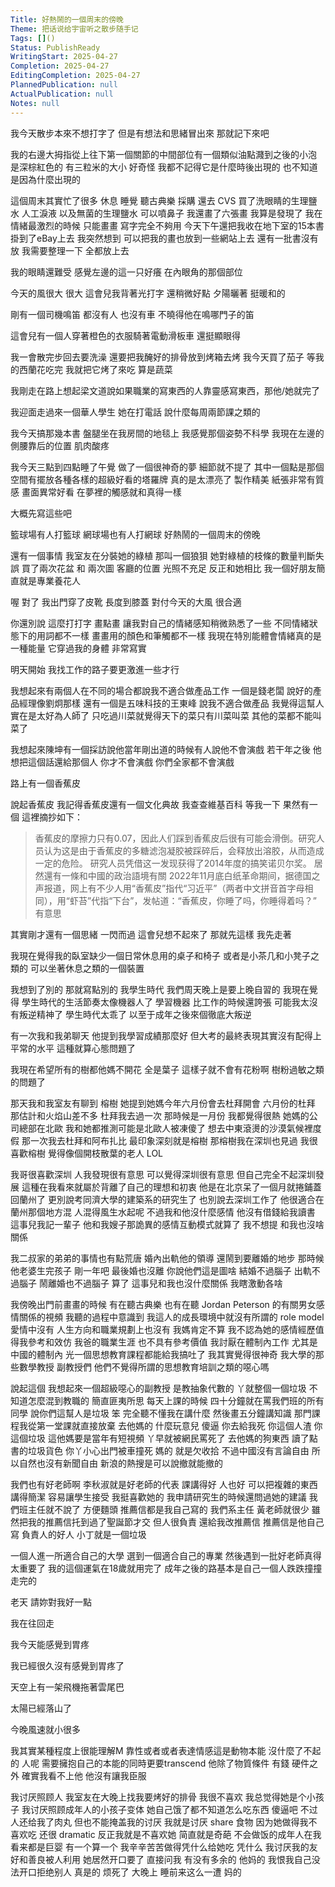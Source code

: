 ```yaml
---
Title: 好熱鬧的一個周末的傍晚
Theme: 把话说给宇宙听之散步随手记
Tags: []()
Status: PublishReady
WritingStart: 2025-04-27
Completion: 2025-04-27
EditingCompletion: 2025-04-27
PlannedPublication: null
ActualPublication: null
Notes: null
---
```


我今天散步本來不想打字了
但是有想法和思緒冒出來 那就記下來吧

我的右邊大拇指從上往下第一個關節的中間部位有一個類似油點濺到之後的小泡 是深棕紅色的 有三粒米的大小 好奇怪 我都不記得它是什麼時後出現的 也不知道是因為什麼出現的

這個周末其實忙了很多 休息 睡覺 聽古典樂 採購 還去 CVS 買了洗眼睛的生理鹽水 人工淚液 以及無菌的生理鹽水 可以噴鼻子 
我還畫了六張畫 
我算是發現了 我在情緒最激烈的時候 只能畫畫 寫字完全不夠用 
今天下午還把我收在地下室的15本書掛到了eBay上去 
我突然想到 可以把我的畫也放到一些網站上去 
還有一批書沒有放 我需要整理一下 全都放上去

我的眼睛還難受 感覺左邊的這一只好癢 在內眼角的那個部位

今天的風很大 很大 
這會兒我背著光打字 還稍微好點 夕陽曬著 挺暖和的

剛有一個司機鳴笛 都沒有人 也沒有車 不曉得他在鳴哪門子的笛

這會兒有一個人穿著橙色的衣服騎著電動滑板車 還挺顯眼得 

我一會散完步回去要洗澡 還要把我醃好的排骨放到烤箱去烤 我今天買了茄子 等我的西蘭花吃完 我就把它烤了來吃 算是蔬菜 

我剛走在路上想起梁文道說如果職業的寫東西的人靠靈感寫東西，那他/她就完了

我迎面走過來一個華人學生 她在打電話 說什麼每周兩節課之類的 

我今天搞那幾本書 盤腿坐在我房間的地毯上 我感覺那個姿勢不科學 我現在左邊的側腰靠后的位置 肌肉酸疼

我今天三點到四點睡了午覺 做了一個很神奇的夢 細節就不提了 其中一個點是那個空間有擺放各種各樣的超級好看的塔羅牌 真的是太漂亮了 製作精美 紙張非常有質感 畫面異常好看 在夢裡的觸感就和真得一樣

大概先寫這些吧

籃球場有人打籃球 網球場也有人打網球 好熱鬧的一個周末的傍晚

還有一個事情 我室友在分裝她的綠植 那叫一個狼狽 她對綠植的枝條的數量判斷失誤 買了兩次花盆 和 兩次圖 客廳的位置 光照不充足 反正和她相比 我一個好朋友簡直就是專業養花人 

喔 對了 我出門穿了皮靴 長度到膝蓋 對付今天的大風 很合適

你還別說 這麼打打字 畫點畫 讓我對自己的情緒感知稍微熟悉了一些 不同情緒狀態下的用詞都不一樣 畫畫用的顏色和筆觸都不一樣 我現在特別能體會情緒真的是一種能量 它穿過我的身體 非常寫實

明天開始 我找工作的路子要更激進一些才行 

我想起來有兩個人在不同的場合都說我不適合做產品工作 一個是錢老闆 說好的產品經理像劉炯那樣 還有一個是五味科技的王東峰 說我不適合做產品 我覺得這幫人實在是太好為人師了 只吃過川菜就覺得天下的菜只有川菜叫菜 其他的菜都不能叫菜了

我想起來陳坤有一個採訪說他當年剛出道的時候有人說他不會演戲 若干年之後 他想把這個話還給那個人 你才不會演戲 你們全家都不會演戲 

路上有一個香蕉皮 

說起香蕉皮 我記得香蕉皮還有一個文化典故 我查查維基百科 等我一下
果然有一個 這裡摘抄如下：
> 香蕉皮的摩擦力只有0.07，因此人们踩到香蕉皮后很有可能会滑倒。研究人员认为这是由于香蕉皮的多糖滤泡凝胶被踩碎后，会释放出溶胶，从而造成一定的危险。 研究人员凭借这一发现获得了2014年度的搞笑诺贝尔奖。
居然還有一條和中國的政治語境有關
> 2022年11月底白纸革命期间，据德国之声报道，网上有不少人用“香蕉皮”指代“习近平”（两者中文拼音首字母相同），用“虾苔”代指“下台”，发帖道：“香蕉皮，你睡了吗，你睡得着吗？”
有意思

其實剛才還有一個思緒 一閃而過 這會兒想不起來了 那就先這樣 我先走著

我現在覺得我的臥室缺少一個日常休息用的桌子和椅子 或者是小茶几和小凳子之類的 可以坐著休息之類的一個裝置

我想到了別的 那就寫點別的 我學生時代 我們周天晚上是要上晚自習的 我現在覺得 學生時代的生活節奏太像機器人了 學習機器 比工作的時候還誇張 可能我太沒有叛逆精神了 學生時代太乖了 以至于成年之後來個徹底大叛逆

有一次我和我弟聊天 他提到我學習成績那麼好 但大考的最終表現其實沒有配得上平常的水平 這種就算心態問題了

我現在希望所有的樹都他媽不開花 全是葉子 這樣子就不會有花粉啊 樹粉過敏之類的問題了

那天我和我室友有聊到 榕樹
她提到她媽今年六月份會去杜拜開會 六月份的杜拜 那估計和火焰山差不多 杜拜我去過一次 那時候是一月份 我都覺得很熱 她媽的公司總部在北歐 我和她都推測可能是北歐人被凍傻了 想去中東滾燙的沙漠氣候裡度假 那一次我去杜拜和阿布扎比 最印象深刻就是榕樹 那榕樹我在深圳也見過 我很喜歡榕樹 覺得像個開枝散葉的老人 LOL 

我哥很喜歡深圳 人我發現很有意思 可以覺得深圳很有意思 但自己完全不起深圳發展 這種在我看來就屬於背離了自己的理想和初衷 他是在北京呆了一個月就捲鋪蓋回蘭州了 更別說考同濟大學的建築系的研究生了 也別說去深圳工作了 他很適合在蘭州那個地方混 人混得風生水起呢 不過我和他沒什麼感情 他沒有借錢給我讀書 這事兒我記一輩子 他和我嫂子那詭異的感情互動模式就算了 我不想提 和我也沒啥關係 

我二叔家的弟弟的事情也有點荒唐 婚內出軌他的領導 還鬧到要離婚的地步 那時候他老婆生完孩子 剛一年吧 最後婚也沒離 你說他們這是圖啥 結婚不過腦子 出軌不過腦子 鬧離婚也不過腦子 算了 這事兒和我也沒什麼關係 我瞎激動各啥

我傍晚出門前畫畫的時候 有在聽古典樂 也有在聽 Jordan Peterson 的有關男女感情關係的視頻 我聽的過程中意識到 我這人的成長環境中就沒有所謂的 role model 愛情中沒有 人生方向和職業規劃上也沒有
我媽肯定不算 我不認為她的感情經歷值得我參考和效仿
我爸的職業生涯 也不具有參考價值 我討厭在體制內工作 尤其是中國的體制內 光一個思想教育課程都能給我搞吐了 我其實覺得很神奇 我大學的那些數學教授 副教授們 他們不覺得所謂的思想教育培訓之類的噁心嗎 

說起這個 我想起來一個超級噁心的副教授 是教抽象代數的 丫就整個一個垃圾 不知道怎麼混到教職的 簡直匪夷所思 每天上課的時候 四十分鐘就在罵我們班的所有同學 說你們這幫人是垃圾 笨 完全聽不懂我在講什麼 然後畫五分鐘講知識 那門課程我從第一堂課就直接放棄 去他媽的 什麼玩意兒 傻逼 你去給我死 你這個人渣 你這個垃圾 這他媽要是當年有短視頻 丫早就被網民罵死了
去他媽的狗東西 讀了點書的垃圾貨色 你丫小心出門被車撞死 媽的 就是欠收拾 不過中國沒有言論自由 所以自然也沒有新聞自由 新浪的熱搜是可以說撤就能撤的

我們也有好老師啊 李秋淑就是好老師的代表 課講得好 人也好 可以把複雜的東西講得簡潔 容易讓學生接受 我挺喜歡她的 我申請研究生的時候還問過她的建議 我們班主任就不說了 方便麵頭 推薦信都是我自己寫的 我們系主任 黃老師就很少 雖然把我的推薦信托到過了聖誕節才交 但人很負責 還給我改推薦信 推薦信是他自己寫 負責人的好人
小丁就是一個垃圾

一個人進一所適合自己的大學 選到一個適合自己的專業 然後遇到一批好老師真得太重要了 我的這個運氣在18歲就用完了 成年之後的路基本是自己一個人跌跌撞撞走完的 

老天 請妳對我好一點

我在往回走 

我今天能感覺到胃疼

我已經很久沒有感覺到胃疼了

天空上有一架飛機拖著雲尾巴

太陽已經落山了

今晚風速就小很多

我其實某種程度上很能理解M 靠性或者或者表達情感這是動物本能 沒什麼了不起的 人呢 需要擁抱自己的本能的同時更要transcend 他除了物質條件 有錢 硬件之外 確實我看不上他 他沒有讓我臣服 

我讨厌照顾人 我室友在大晚上找我要烤好的排骨 我很不喜欢 我总觉得她是个小孩子 我讨厌照顾成年人的小孩子变体 她自己饿了都不知道怎么吃东西 傻逼吧 不过人还给我了肉丸 但也不能掩盖我的讨厌 我就是讨厌   share 食物 因为她做得我不喜欢吃 还很 dramatic 反正我就是不喜欢她 简直就是奇葩 不会做饭的成年人在我看来都是巨婴 有一个算一个 我辛辛苦苦做得凭什么给她吃 凭什么 我讨厌我的友好和善良被人利用 她居然开口要了 直接问我 有没有多余的  他妈的 我恨我自己没法开口拒绝别人 真是的 烦死了 大晚上 睡前来这么一遭 妈的 

